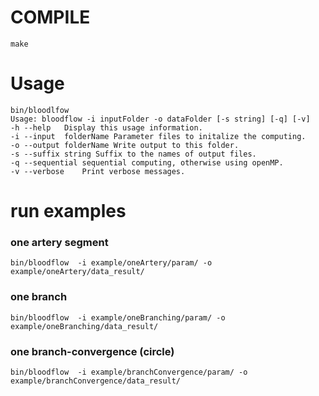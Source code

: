 # COMPILE
```
make
```

# Usage
```
bin/bloodlfow
Usage: bloodflow -i inputFolder -o dataFolder [-s string] [-q] [-v]
-h --help	Display this usage information.
-i --input	folderName Parameter files to initalize the computing.
-o --output	folderName Write output to this folder.
-s --suffix	string Suffix to the names of output files.
-q --sequential sequential computing, otherwise using openMP.
-v --verbose	Print verbose messages.
```
# run examples
### one artery segment
```
bin/bloodflow  -i example/oneArtery/param/ -o example/oneArtery/data_result/
```
### one branch
```
bin/bloodflow  -i example/oneBranching/param/ -o example/oneBranching/data_result/
```
### one branch-convergence (circle)
```
bin/bloodflow  -i example/branchConvergence/param/ -o example/branchConvergence/data_result/
```
